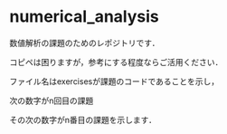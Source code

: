 # numerical_analysis

数値解析の課題のためのレポジトリです．

コピペは困りますが，参考にする程度ならご活用ください．

ファイル名はexercisesが課題のコードであることを示し，

次の数字がn回目の課題

その次の数字がn番目の課題を示します．

